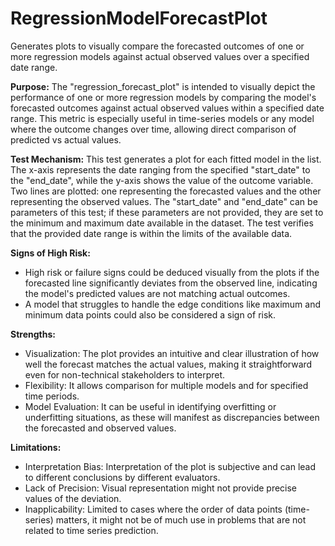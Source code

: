 # RegressionModelForecastPlot

Generates plots to visually compare the forecasted outcomes of one or more regression models against actual
observed values over a specified date range.

**Purpose:** The "regression_forecast_plot" is intended to visually depict the performance of one or more
regression models by comparing the model's forecasted outcomes against actual observed values within a specified
date range. This metric is especially useful in time-series models or any model where the outcome changes over
time, allowing direct comparison of predicted vs actual values.

**Test Mechanism:** This test generates a plot for each fitted model in the list. The x-axis represents the date
ranging from the specified "start_date" to the "end_date", while the y-axis shows the value of the outcome
variable. Two lines are plotted: one representing the forecasted values and the other representing the observed
values. The "start_date" and "end_date" can be parameters of this test; if these parameters are not provided, they
are set to the minimum and maximum date available in the dataset. The test verifies that the provided date range is
within the limits of the available data.

**Signs of High Risk:**

- High risk or failure signs could be deduced visually from the plots if the forecasted line significantly deviates
from the observed line, indicating the model's predicted values are not matching actual outcomes.
- A model that struggles to handle the edge conditions like maximum and minimum data points could also be
considered a sign of risk.

**Strengths:**

- Visualization: The plot provides an intuitive and clear illustration of how well the forecast matches the actual
values, making it straightforward even for non-technical stakeholders to interpret.
- Flexibility: It allows comparison for multiple models and for specified time periods.
- Model Evaluation: It can be useful in identifying overfitting or underfitting situations, as these will manifest
as discrepancies between the forecasted and observed values.

**Limitations:**

- Interpretation Bias: Interpretation of the plot is subjective and can lead to different conclusions by different
evaluators.
- Lack of Precision: Visual representation might not provide precise values of the deviation.
- Inapplicability: Limited to cases where the order of data points (time-series) matters, it might not be of much
use in problems that are not related to time series prediction.